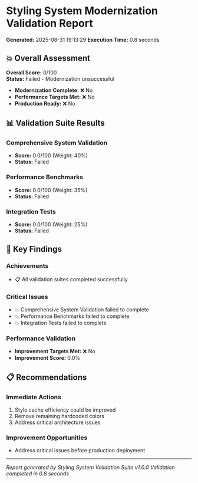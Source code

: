# Styling System Modernization Validation Report

**Generated:** 2025-08-31 19:13:29
**Execution Time:** 0.8 seconds

## 💥 Overall Assessment

**Overall Score:** 0/100  
**Status:** Failed - Modernization unsuccessful

- **Modernization Complete:** ❌ No
- **Performance Targets Met:** ❌ No  
- **Production Ready:** ❌ No

## 📊 Validation Suite Results

### Comprehensive System Validation
- **Score:** 0.0/100 (Weight: 40%)
- **Status:** Failed

### Performance Benchmarks
- **Score:** 0.0/100 (Weight: 35%)
- **Status:** Failed

### Integration Tests
- **Score:** 0.0/100 (Weight: 25%)
- **Status:** Failed

## 🎯 Key Findings

### Achievements
- 📋 All validation suites completed successfully

### Critical Issues
- 💥 Comprehensive System Validation failed to complete
- 💥 Performance Benchmarks failed to complete
- 💥 Integration Tests failed to complete

### Performance Validation
- **Improvement Targets Met:** ❌ No
- **Improvement Score:** 0.0%

## 📋 Recommendations

### Immediate Actions
1. Style cache efficiency could be improved
1. Remove remaining hardcoded colors
1. Address critical architecture issues

### Improvement Opportunities
- Address critical issues before production deployment


---
*Report generated by Styling System Validation Suite v1.0.0*
*Validation completed in 0.8 seconds*

